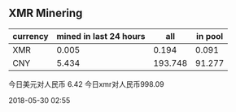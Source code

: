 ## XMR Minering

|currency|mined in last 24 hours|all|in pool|
|---|---|---|---|
|XMR|0.005|0.194|0.091|
|CNY|5.434|193.748|91.277|

今日美元对人民币 6.42	今日xmr对人民币998.09


2018-05-30 02:55